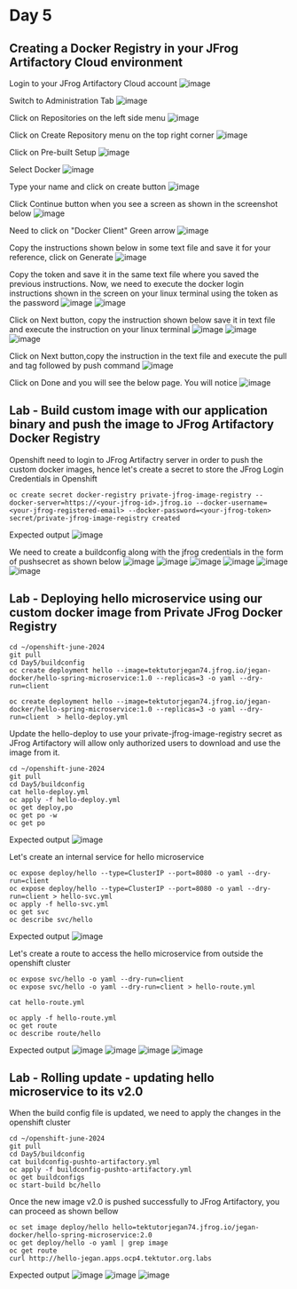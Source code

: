 # Day 5

## Creating a Docker Registry in your JFrog Artifactory Cloud environment
Login to your JFrog Artifactory Cloud account
![image](https://github.com/tektutor/openshift-june-2024/assets/12674043/881eef7e-520d-4aa3-a224-a64ed03a98b0)

Switch to Administration Tab
![image](https://github.com/tektutor/openshift-june-2024/assets/12674043/a8682a07-1002-4f7f-b04e-57f86969d6cc)

Click on Repositories on the left side menu
![image](https://github.com/tektutor/openshift-june-2024/assets/12674043/7e903451-c1a3-4fab-bc08-0f672d1ed09e)

Click on Create Repository menu on the top right corner
![image](https://github.com/tektutor/openshift-june-2024/assets/12674043/69ce1954-dd41-4e03-8d85-bdbbecfd8e8f)

Click on Pre-built Setup
![image](https://github.com/tektutor/openshift-june-2024/assets/12674043/2bebe879-28e7-41c3-9cf1-a07508697429)

Select Docker
![image](https://github.com/tektutor/openshift-june-2024/assets/12674043/fe46b242-6446-4574-9916-23febadb9b2f)

Type your name and click on create button
![image](https://github.com/tektutor/openshift-june-2024/assets/12674043/1fe40c5c-3da4-49f8-9ae4-6ed69569aef3)

Click Continue button when you see a screen as shown in the screenshot below
![image](https://github.com/tektutor/openshift-june-2024/assets/12674043/f76cb822-986b-48de-a0c9-0a2e1e90d63b)

Need to click on "Docker Client" Green arrow
![image](https://github.com/tektutor/openshift-june-2024/assets/12674043/2864a3fb-8638-4f7b-a1b5-e1ebdab93f25)

Copy the instructions shown below in some text file and save it for your reference, click on Generate
![image](https://github.com/tektutor/openshift-june-2024/assets/12674043/8f86fb68-081f-46f2-b40f-655e9280fac4)

Copy the token and save it in the same text file where you saved the previous instructions. Now, we need to execute the docker login instructions shown in the screen on your linux terminal using the token as the password
![image](https://github.com/tektutor/openshift-june-2024/assets/12674043/ca9e8921-5410-4801-8999-fc26a93a5900)
![image](https://github.com/tektutor/openshift-june-2024/assets/12674043/d0073804-3b15-4108-a973-cc154994063f)

Click on Next button, copy the instruction shown below save it in text file and execute the instruction on your linux terminal
![image](https://github.com/tektutor/openshift-june-2024/assets/12674043/22b863f3-aba1-4921-91b7-780619c8106e)
![image](https://github.com/tektutor/openshift-june-2024/assets/12674043/79d603c3-87f8-4a27-a33b-dbb0a226b171)
![image](https://github.com/tektutor/openshift-june-2024/assets/12674043/182d12f8-a71b-4a20-8cff-662c5e2212de)

Click on Next button,copy the instruction in the text file and execute the pull and tag followed by push command
![image](https://github.com/tektutor/openshift-june-2024/assets/12674043/3c6e5a35-418a-417a-a019-d530142dfe81)

Click on Done and you will see the below page. You will notice 
![image](https://github.com/tektutor/openshift-june-2024/assets/12674043/69708040-deca-4152-b2fc-ce7882f1e3ef)

## Lab - Build custom image with our application binary and push the image to JFrog Artifactory Docker Registry

Openshift need to login to JFrog Artifactry server in order to push the custom docker images, hence let's create a secret to store the JFrog Login Credentials in Openshift
```
oc create secret docker-registry private-jfrog-image-registry --docker-server=https://<your-jfrog-id>.jfrog.io --docker-username=<your-jfrog-registered-email> --docker-password=<your-jfrog-token>
secret/private-jfrog-image-registry created
```

Expected output
![image](https://github.com/tektutor/openshift-june-2024/assets/12674043/bbac9735-7515-4b23-badd-144f70dfea05)


We need to create a buildconfig along with the jfrog credentials in the form of pushsecret as shown below
![image](https://github.com/tektutor/openshift-june-2024/assets/12674043/e6871f46-2210-4960-a984-56391c93b2a5)
![image](https://github.com/tektutor/openshift-june-2024/assets/12674043/b435bf82-58d1-4c91-a145-f292dc72f754)
![image](https://github.com/tektutor/openshift-june-2024/assets/12674043/3c1e03a4-dcbb-44a9-99dc-586415bf79dc)
![image](https://github.com/tektutor/openshift-june-2024/assets/12674043/5be9cfeb-945b-48c7-9730-eeab23320db5)
![image](https://github.com/tektutor/openshift-june-2024/assets/12674043/09e08ed1-5a2f-4964-88f8-923eea448658)
![image](https://github.com/tektutor/openshift-june-2024/assets/12674043/cea84cc8-95d2-4718-ab4f-7bd5d53749aa)


## Lab - Deploying hello microservice using our custom docker image from Private JFrog Docker Registry
```
cd ~/openshift-june-2024
git pull
cd Day5/buildconfig
oc create deployment hello --image=tektutorjegan74.jfrog.io/jegan-docker/hello-spring-microservice:1.0 --replicas=3 -o yaml --dry-run=client

oc create deployment hello --image=tektutorjegan74.jfrog.io/jegan-docker/hello-spring-microservice:1.0 --replicas=3 -o yaml --dry-run=client  > hello-deploy.yml
```

Update the hello-deploy to use your private-jfrog-image-registry secret as JFrog Artifactory will allow only authorized users to download and use the image from it.
```
cd ~/openshift-june-2024
git pull
cd Day5/buildconfig
cat hello-deploy.yml
oc apply -f hello-deploy.yml
oc get deploy,po
oc get po -w
oc get po
```

Expected output
![image](https://github.com/tektutor/openshift-june-2024/assets/12674043/ade21be2-c7aa-42c1-98d2-0effddd49f8d)

Let's create an internal service for hello microservice
```
oc expose deploy/hello --type=ClusterIP --port=8080 -o yaml --dry-run=client
oc expose deploy/hello --type=ClusterIP --port=8080 -o yaml --dry-run=client > hello-svc.yml
oc apply -f hello-svc.yml
oc get svc
oc describe svc/hello
```

Expected output
![image](https://github.com/tektutor/openshift-june-2024/assets/12674043/f479b8ff-1c00-41ba-8c56-f7229aa7b2f5)

Let's create a route to access the hello microservice from outside the openshift cluster
```
oc expose svc/hello -o yaml --dry-run=client
oc expose svc/hello -o yaml --dry-run=client > hello-route.yml

cat hello-route.yml

oc apply -f hello-route.yml
oc get route
oc describe route/hello
```
Expected output
![image](https://github.com/tektutor/openshift-june-2024/assets/12674043/fe2e6376-2bab-4c77-bc35-f8952e6865bf)
![image](https://github.com/tektutor/openshift-june-2024/assets/12674043/345c8448-5047-4a87-9f71-67553c2acb0d)
![image](https://github.com/tektutor/openshift-june-2024/assets/12674043/b77d1875-030c-49e6-a727-cec01425f6db)
![image](https://github.com/tektutor/openshift-june-2024/assets/12674043/4fdb992f-4d9b-4a90-9257-634448579865)

## Lab - Rolling update - updating hello microservice to its v2.0
When the build config file is updated, we need to apply the changes in the openshift cluster
```
cd ~/openshift-june-2024
git pull
cd Day5/buildconfig
cat buildconfig-pushto-artifactory.yml
oc apply -f buildconfig-pushto-artifactory.yml
oc get buildconfigs
oc start-build bc/hello
```
Once the new image v2.0 is pushed successfully to JFrog Artifactory, you can proceed as shown bellow

```
oc set image deploy/hello hello=tektutorjegan74.jfrog.io/jegan-docker/hello-spring-microservice:2.0
oc get deploy/hello -o yaml | grep image
oc get route
curl http://hello-jegan.apps.ocp4.tektutor.org.labs
```

Expected output
![image](https://github.com/tektutor/openshift-june-2024/assets/12674043/9d78bfd7-990d-4e5b-83ce-df76eaf7fcfa)
![image](https://github.com/tektutor/openshift-june-2024/assets/12674043/5eaec459-52d0-471b-93b9-1e6cffde06e6)
![image](https://github.com/tektutor/openshift-june-2024/assets/12674043/2f89be44-5ca0-4e60-a6ef-993fa61d3f03)
